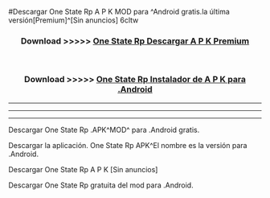 #Descargar One State Rp  A P K MOD para ^Android gratis.la última versión[Premium]^[Sin anuncios] 6cltw



<div align="center">
<h3>Download >>>>> <a href="https://es-web.web.app/?es= One State Rp ">One State Rp  Descargar A P K Premium</a></h3><br>

<h3>Download >>>>> <a href="https://es-web.web.app/?es= One State Rp ">One State Rp  Instalador de A P K para .Android</a></h3>
</div>


----------------------------------------------------------

----------------------------------------------------------

----------------------------------------------------------

Descargar One State Rp  .APK^MOD^ para .Android gratis.

Descargar la aplicación. One State Rp  APK^El nombre es la versión para .Android.

Descargar One State Rp  A P K [Sin anuncios]

Descargar One State Rp  gratuita del mod para .Android.